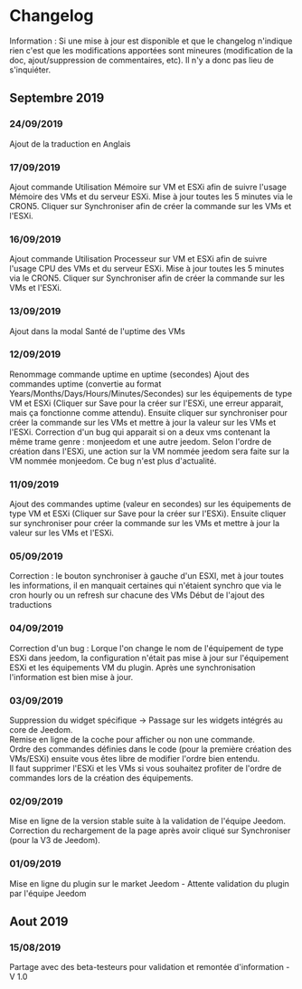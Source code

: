 # Changelog

Information : Si une mise à jour est disponible et que le changelog n'indique rien c'est que les modifications apportées sont mineures (modification de la doc, ajout/suppression de commentaires, etc). Il n'y a donc pas lieu de s'inquiéter.

## Septembre 2019
### 24/09/2019
Ajout de la traduction en Anglais

### 17/09/2019
Ajout commande Utilisation Mémoire sur VM et ESXi afin de suivre l'usage Mémoire des VMs et du serveur ESXi. Mise à jour toutes les 5 minutes via le CRON5. 
Cliquer sur Synchroniser afin de créer la commande sur les VMs et l'ESXi.

### 16/09/2019
Ajout commande Utilisation Processeur sur VM et ESXi afin de suivre l'usage CPU des VMs et du serveur ESXi. Mise à jour toutes les 5 minutes via le CRON5. 
Cliquer sur Synchroniser afin de créer la commande sur les VMs et l'ESXi.

### 13/09/2019
Ajout dans la modal Santé de l'uptime des VMs

### 12/09/2019 
Renommage commande uptime en uptime (secondes)
Ajout des commandes uptime (convertie au format Years/Months/Days/Hours/Minutes/Secondes) sur les équipements de type VM et ESXi (Cliquer sur Save pour la créer sur l'ESXi, une erreur apparait, mais ça fonctionne comme attendu). Ensuite cliquer sur synchroniser pour créer la commande sur les VMs et mettre à jour la valeur sur les VMs et l'ESXi.
Correction d'un bug qui apparait si on a deux vms contenant la même trame genre : monjeedom et une autre jeedom. Selon l'ordre de création dans l'ESXi, une action sur la VM nommée jeedom sera faite sur la VM nommée monjeedom. Ce bug n'est plus d'actualité.

### 11/09/2019 
Ajout des commandes uptime (valeur en secondes) sur les équipements de type VM et ESXi (Cliquer sur Save pour la créer sur l'ESXi). Ensuite cliquer sur synchroniser pour créer la commande sur les VMs et mettre à jour la valeur sur les VMs et l'ESXi.

### 05/09/2019 
Correction : le bouton synchroniser à gauche d'un ESXI, met à jour toutes les informations, il en manquait certaines qui n'étaient synchro que via le cron hourly ou un refresh sur chacune des VMs
Début de l'ajout des traductions

### 04/09/2019 
Correction d'un bug : Lorque l'on change le nom de l'équipement de type ESXi dans jeedom, la configuration n'était pas mise à jour sur l'équipement ESXi et les équipements VM du plugin. Après une synchronisation l'information est bien mise à jour.

### 03/09/2019 
Suppression du widget spécifique -> Passage sur les widgets intégrés au core de Jeedom.<br/>
Remise en ligne de la coche pour afficher ou non une commande.<br/>
Ordre des commandes définies dans le code (pour la première création des VMs/ESXi) ensuite vous êtes libre de modifier l'ordre bien entendu.<br/>
Il faut supprimer l'ESXi et les VMs si vous souhaitez profiter de l'ordre de commandes lors de la création des équipements.

### 02/09/2019 
Mise en ligne de la version stable suite à la validation de l'équipe Jeedom.<br/>
Correction du rechargement de la page après avoir cliqué sur Synchroniser (pour la V3 de Jeedom).

### 01/09/2019 
Mise en ligne du plugin sur le market Jeedom - Attente validation du plugin par l'équipe Jeedom

## Aout 2019
### 15/08/2019 
Partage avec des beta-testeurs pour validation et remontée d'information - V 1.0
